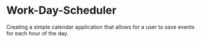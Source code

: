 # Work-Day-Scheduler
Creating a simple calendar application that allows for a user to save events for each hour of the day.
